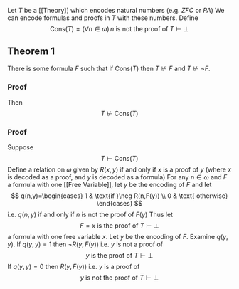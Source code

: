 Let $T$ be a [[Theory]] which encodes natural numbers (e.g. $ZFC$ or $PA$)
We can encode formulas and proofs in $T$ with these numbers.
Define 
$$
\mathrm{Cons}(T) = (\forall n\in \omega)\, n \text{ is not the proof of } T\vdash \bot
$$
## Theorem 1
There is some formula $F$ such that if $\mathrm{Cons}(T)$
then $T\not\vdash F$ and $T\not\vdash \neg F$.
### Proof

Then 
$$
T\not\vdash \mathrm{Cons}(T)
$$

### Proof
Suppose
$$
T\vdash \mathrm{Cons}(T)
$$
Define a relation on $\omega$ given by $R(x,y)$ if and only if $x$ is a proof of $y$
(where $x$ is decoded as a proof, and $y$ is decoded as a formula)
For any $n\in \omega$ and $F$ a formula with one [[Free Variable]], 
let $y$ be the encoding of $F$ and let
$$
q(n,y)=\begin{cases}
1  & \text{if }\neg R(n,F(y)) \\
0 & \text{ otherwise}
\end{cases}
$$
i.e. $q(n,y)$ if and only if $n$ is not the proof of $F(y)$ 
Thus let 
$$
F = x\text{ is the proof of }T\vdash\bot
$$
a formula with one free variable $x$.
Let $y$ be the encoding of $F$.
Examine $q(y,y)$.
If $q(y,y)=1$ then $\neg R(y,F(y))$ i.e. $y$ is not a proof of
$$
y\text{ is the proof of }T\vdash \bot
$$
If $q(y,y)=0$ then $R(y,F(y))$ i.e. $y$ is a proof of
$$
y \text{ is not the proof of }T\vdash \bot
$$

 
